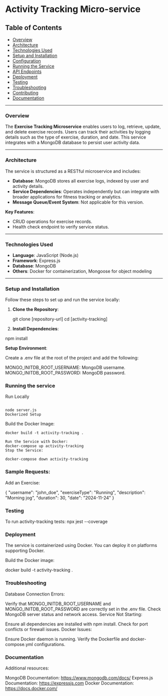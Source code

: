 # Activity Tracking Micro-service

## Table of Contents

- [Overview](#overview)
- [Architecture](#architecture)
- [Technologies Used](#technologies-used)
- [Setup and Installation](#setup-and-installation)
- [Configuration](#configuration)
- [Running the Service](#running-the-service)
- [API Endpoints](#api-endpoints)
- [Deployment](#deployment)
- [Testing](#testing)
- [Troubleshooting](#troubleshooting)
- [Contributing](#contributing)
- [Documentation](#documentation)

---

### Overview

The **Exercise Tracking Microservice** enables users to log, retrieve, update, and delete exercise records. Users can track their activities by logging details such as the type of exercise, duration, and date. This service integrates with a MongoDB database to persist user activity data.

---

### Architecture

The service is structured as a RESTful microservice and includes:

- **Database**: MongoDB stores all exercise logs, indexed by user and activity details.
- **Service Dependencies**: Operates independently but can integrate with broader applications for fitness tracking or analytics.
- **Message Queue/Event System**: Not applicable for this version.

**Key Features**:

- CRUD operations for exercise records.
- Health check endpoint to verify service status.

---

### Technologies Used

- **Language**: JavaScript (Node.js)
- **Framework**: Express.js
- **Database**: MongoDB
- **Others**: Docker for containerization, Mongoose for object modeling

---

### Setup and Installation

Follow these steps to set up and run the service locally:

1. **Clone the Repository**:

   git clone [repository-url]
   cd [activity-tracking]

2. **Install Dependencies**:

  npm install

**Setup Environment**:

Create a .env file at the root of the project and add the following:

MONGO_INITDB_ROOT_USERNAME: MongoDB username. MONGO_INITDB_ROOT_PASSWORD: MongoDB password.

### Running the service

Run Locally

```

node server.js
Dockerized Setup
```

Build the Docker Image:

```
docker build -t activity-tracking .
```

```
Run the Service with Docker:
docker-compose up activity-tracking
Stop the Service:
```

```
docker-compose down activity-tracking
```

### Sample Requests:

Add an Exercise:

{
    "username": "john_doe",
    "exerciseType": "Running",
    "description": "Morning jog",
    "duration": 30,
    "date": "2024-11-24"
}

### Testing

To run activity-tracking tests:
npx jest --coverage

### Deployment

The service is containerized using Docker. You can deploy it on platforms supporting Docker.

Build the Docker image:

docker build -t activity-tracking .

### Troubleshooting

Database Connection Errors:

Verify that MONGO_INITDB_ROOT_USERNAME and MONGO_INITDB_ROOT_PASSWORD are correctly set in the .env file.
Check MongoDB server status and network access.
Service Not Starting:

Ensure all dependencies are installed with npm install.
Check for port conflicts or firewall issues.
Docker Issues:

Ensure Docker daemon is running.
Verify the Dockerfile and docker-compose.yml configurations.

### Documentation

Additional resources:

MongoDB Documentation: <https://www.mongodb.com/docs/>
Express.js Documentation: <https://expressjs.com>
Docker Documentation: <https://docs.docker.com/>
